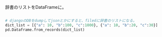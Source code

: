 辞書のリストをDataFrameに。

```py

# djangoのDBをdumpしてjsonとかにすると、filedに辞書のリストになる。
dict_list = [{"a": 10, "b":100, "c":1000}, {"a": 10, "b":20, "c":30}]
pd.Dataframe.from_records(dict_list)
```